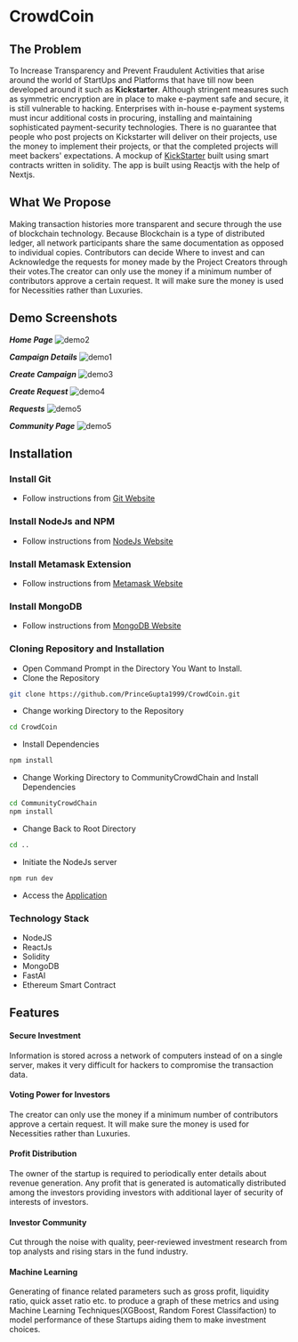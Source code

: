 # CrowdCoin

## The Problem
To Increase Transparency and Prevent Fraudulent Activities that arise around the world of StartUps and Platforms that have till now been developed around it such as **Kickstarter**. 
Although stringent measures such as symmetric encryption are in place to make e-payment safe and secure, it is still vulnerable to hacking.
Enterprises with in-house e-payment systems must incur additional costs in procuring, installing and maintaining sophisticated payment-security technologies.
There is no guarantee that people who post projects on Kickstarter will deliver on their projects, use the money to implement their projects, or that the completed projects will meet backers' expectations.
A mockup of [KickStarter](https://www.kickstarter.com/) built using smart contracts written in solidity. The app is built using Reactjs with the help of Nextjs.

## What We Propose
Making transaction histories more transparent and secure through the use of blockchain technology. Because Blockchain is a type of distributed ledger, all network participants share the same documentation as opposed to individual copies.
Contributors can decide Where to invest and can Acknowledge the requests for money made by the Project Creators through their votes.The creator can only use the money if a minimum number of contributors approve a certain request. It will make sure the money is used for Necessities rather than Luxuries.


## Demo Screenshots
***Home Page***
![demo2](https://github.com/PrinceGupta1999/CrowdCoin/blob/master/images/all_campaigns.png)


***Campaign Details***
![demo1](https://github.com/PrinceGupta1999/CrowdCoin/blob/master/images/campaign_description.png)


***Create Campaign***
![demo3](https://github.com/PrinceGupta1999/CrowdCoin/blob/master/images/new_campaign.png)


***Create Request***
![demo4](https://github.com/PrinceGupta1999/CrowdCoin/blob/master/images/new_request.png)


***Requests***
![demo5](https://github.com/PrinceGupta1999/CrowdCoin/blob/master/images/new_expenditure_request.png)

***Community Page***
![demo5](https://github.com/PrinceGupta1999/CrowdCoin/blob/master/images/community_page.png)

## Installation

### Install Git
* Follow instructions from [Git Website](https://git-scm.com/downloads)

### Install NodeJs and NPM
* Follow instructions from [NodeJs Website](https://nodejs.org/en/download/)

### Install Metamask Extension
* Follow instructions from [Metamask Website](https://metamask.io/)

### Install MongoDB
* Follow instructions from [MongoDB Website](https://www.mongodb.com/)

### Cloning Repository and Installation
* Open Command Prompt in the Directory You Want to Install.
* Clone the Repository
```bash
git clone https://github.com/PrinceGupta1999/CrowdCoin.git
```
* Change working Directory to the Repository
```bash
cd CrowdCoin
```
* Install Dependencies
```bash
npm install
```
* Change Working Directory to CommunityCrowdChain and Install Dependencies
```bash
cd CommunityCrowdChain
npm install
```
* Change Back to Root Directory
```bash
cd ..
```
* Initiate the NodeJs server
```bash
npm run dev
```
* Access the [Application](http://localhost:3000)

### Technology Stack
* NodeJS
* ReactJs
* Solidity
* MongoDB
* FastAI
* Ethereum Smart Contract

## Features
#### Secure Investment
Information is stored across a network of computers instead of on a single server, makes it very difficult for hackers to compromise the transaction data.
#### Voting Power for Investors
The creator can only use the money if a minimum number of contributors approve a certain request. It will make sure the money is used for Necessities rather than Luxuries.
#### Profit Distribution
The owner of the startup is required to periodically enter details about revenue generation. Any profit that is generated is automatically distributed  among the investors providing investors with additional layer of security of interests of investors.
#### Investor Community
Cut through the noise with quality, peer-reviewed investment research from top analysts and rising stars in the fund industry.
#### Machine Learning
Generating of finance related parameters such as gross profit, liquidity ratio, quick asset ratio etc. to produce a graph of these metrics and using Machine Learning Techniques(XGBoost, Random Forest Classifaction) to model performance of these Startups aiding them to make investment choices.
